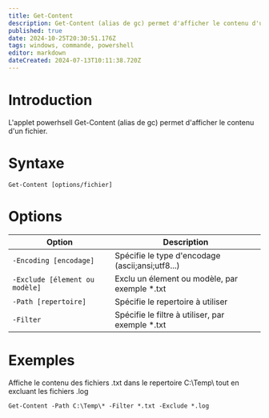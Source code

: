 ```yaml
---
title: Get-Content
description: Get-Content (alias de gc) permet d'afficher le contenu d'un fichier.
published: true
date: 2024-10-25T20:30:51.176Z
tags: windows, commande, powershell
editor: markdown
dateCreated: 2024-07-13T10:11:38.720Z
---
```


# Introduction

L'applet powerhsell Get-Content (alias de gc) permet d'afficher le contenu d'un fichier.

# Syntaxe

`Get-Content [options/fichier]`

# Options

| Option                         | Description                                       |
| ------------------------------ | ------------------------------------------------- |
| `-Encoding [encodage]`         | Spécifie le type d'encodage (ascii;ansi;utf8...)  |
| `-Exclude [élement ou modèle]` | Exclu un élement ou modèle, par exemple \*.txt    |
| `-Path [repertoire]`           | Spécifie le repertoire à utiliser                 |
| `-Filter`                      | Spécifie le filtre à utiliser, par exemple \*.txt |

# Exemples

Affiche le contenu des fichiers .txt dans le repertoire C:\Temp\ tout en excluant les fichiers .log

`Get-Content -Path C:\Temp\* -Filter *.txt -Exclude *.log`
